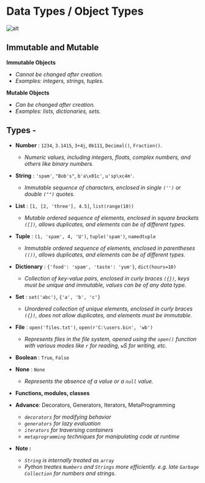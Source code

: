 # Data Types / Object Types 

![alt](https://techaid24.com/wp-content/uploads/2020/09/Data-Types-In-Python.png)

## Immutable and Mutable

**Immutable Objects**
- *Cannot be changed after creation.*
- *Examples: integers, strings, tuples.*

**Mutable Objects**
- *Can be changed after creation.*
- *Examples: lists, dictionaries, sets.*

## Types -
- **Number** : `1234`, `3.1415`, `3+4j`, `0b111`, `Decimal()`, `Fraction()`.
    - *Numeric values, including integers, floats, complex numbers, and others like binary numbers.*

- **String** :  `'spam'`, `"Bob's"`, `b'a\x01c'`, 
`u'sp\xc4m'`.
    - *Immutable sequence of characters, enclosed in single `('')` or double `("")` quotes.*

- **List** : `[1, [2, 'three'], 4.5]`, `list(range(10))`
    - *Mutable ordered sequence of elements, enclosed in square brackets `([])`, allows duplicates, and elements can be of different types.*

- **Tuple** : `(1, 'spam', 4, 'U')`, `tuple('spam')`, `namedtuple`
    - *Immutable ordered sequence of elements, enclosed in parentheses `(())`, allows duplicates, and elements can be of different types.*

- **Dictionary** : `{'food': 'spam', 'taste': 'yum'}`, `dict(hours=10)`
    -   *Collection of key-value pairs, enclosed in curly braces `({})`, keys must be unique and immutable, values can be of any data type.*

- **Set** : `set('abc')`, `{'a', 'b', 'c'}`
    - *Unordered collection of unique elements, enclosed in curly braces `({})`, does not allow duplicates, and elements must be immutable.*

- **File** : `open('files.txt')`, `open(r'C:\users.bin', 'wb')`
    - *Represents files in the file system, opened using the `open()` function with various modes like `r` for reading, `w`S for writing, etc.*

- **Boolean** : `True`, `False`

- **None** : `None`
    - *Represents the absence of a value or a `null` value.*

- **Functions, modules, classes**

- **Advance**: Decorators, Generators, Iterators, MetaProgramming
    - *`decorators` for modifying behavior*
    - *`generators` for lazy evaluation*
    - *`iterators` for traversing containers*
    - *`metaprogramming` techniques for manipulating code at runtime*

- **Note :**
    - *`String` is internally treated as `array`*
    - *Python treates `Numbers` and `Strings` more efficiently. e.g. late `Garbage Collection` for numbers and strings.*